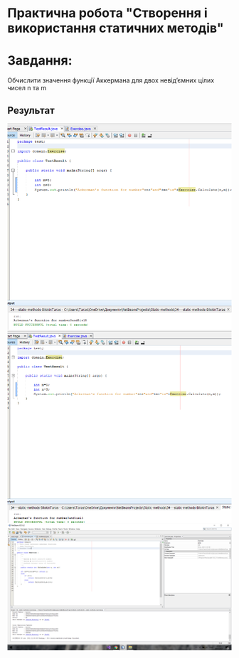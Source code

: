 # Практична робота "Створення і використання статичних методів"
# Завдання:
Обчислити значення функції Аккермана для двох невідʼємних цілих чисел n та m
## Результат 
<img src="https://raw.githubusercontent.com/ppc-ntu-khpi/34---static-methods-ivan4-beep/master/1.png">
<img src="https://raw.githubusercontent.com/ppc-ntu-khpi/34---static-methods-ivan4-beep/master/2.png">
<img src="https://raw.githubusercontent.com/ppc-ntu-khpi/34---static-methods-ivan4-beep/master/4.png">


